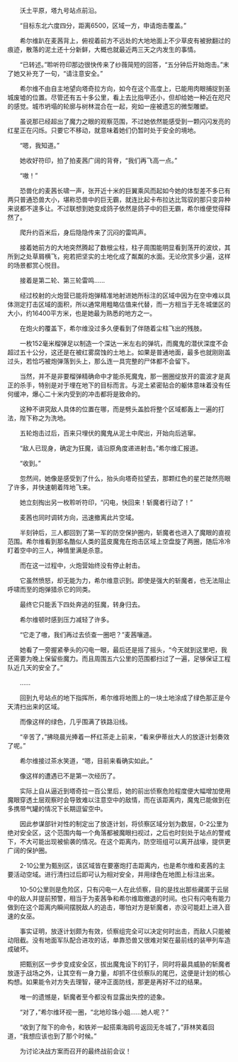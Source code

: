 　　沃土平原，塔九号站点前沿。

　　“目标东北六度四分，距离6500，区域一方，申请炮击覆盖。”

　　希尔维趴在麦茜背上，俯视着前方不远处的大地地面上不少草皮有被掀翻过的痕迹，散落的泥土还十分新鲜，大概也就最近两三天之内发生的事情。

　　“已转述。”聆听符印那边很快传来了纱薇简短的回答，“五分钟后开始炮击。”末了她又补充了一句，“请注意安全。”

　　希尔维不由自主地望向塔奇拉方向，如今在这个高度上，已能用肉眼捕捉到圣城废墟的位置。尽管还有五十多公里，看上去比指甲还小，但却给她一种近在咫尺的感觉。城市坍塌的轮廓与树林混合在一起，宛如一座被遗忘的微型雕塑。

　　虽说那已经超出了魔力之眼的观察范围，不过她依然能感受到一颗闪闪发亮的红星正在闪烁。只要它不移动，就意味着她们仍暂时处于安全的境地。

　　“嗯，我知道。”

　　她收好符印，拍了拍麦茜广阔的背脊，“我们再飞高一点。”

　　“嗷！”

　　恐兽化的麦茜长啸一声，张开近十米的巨翼乘风而起如今她的体型差不多已有两只普通恐兽大小，堪称恐兽中的巨无霸，就连比起卡布拉达比驾驭的那只变异种来说都不遑多让。不过联想到她变成鸽子依然是鸽子中的巨无霸，希尔维便觉得释然了。

　　爬升约百米后，身后隐隐传来了沉闷的雷鸣声。

　　接着她前方的大地突然腾起了数根尘柱，柱子周围能明显看到荡开的波纹，其所到之处草屑横飞，宛若把坚实的土地化成了粼粼的水面。无论欣赏多少遍，这样的场景都赏心悦目。

　　接着是第二轮、第三轮雷鸣……

　　经过校射的火炮营已能将炮弹精准地射进她所标注的区域中因为在空中难以具体测定打击区域的面积，所以通常用粗略估值来代替，而一方相当于无冬城堡区的大小，约16400平方米，也是她最为熟悉的地方之一。

　　在炮火的覆盖下，希尔维没过多久便看到了伴随着尘柱飞出的残肢。

　　一枚152毫米榴弹足以制造一个深达一米左右的弹坑，而魔鬼的潜伏深度不会超过五十公分，这还是在被红雾腐蚀的土地上。如果是普通地面，最多也就刚刚盖过头，若恰巧被炮弹落到头上，那么连一具完整的尸体都不会留下。

　　当然，并不是非要榴弹精确命中才能杀死魔鬼，那一圈圈绽放开的震波才是真正的杀手，特别是对于埋在地下的目标而言。与泥土紧密贴合的躯体意味着没有任何缓冲，爆心二十米内受到的冲击都将是致命的。

　　这种不讲究敌人具体的位置在哪，而是劈头盖脸将整个区域都轰上一遍的打法，陛下称之为洗地。

　　五轮炮击过后，百来只埋伏的魔鬼从泥土中爬出，开始向后逃窜。

　　“敌人已现身，确定为狂魔，请沿原角度递进射击。”希尔维汇报道。

　　“收到。”

　　忽然间，她像是感受到了什么，抬头向塔奇拉望去，那颗红色的星芒陡然亮眼了许多，并快速朝着阵地飞来。

　　她立刻掏出另一枚聆听符印，“闪电，快回来！斩魔者行动了！”

　　麦茜也同时调转方向，迅速撤离此片空域。

　　半刻钟后，三人都回到了第一军的防空保护圈内，斩魔者也进入了魔眼的直视范围。希尔维看到那名酷似人类的蓝皮魔鬼在炮击区域上空盘旋了两圈，随后冷冷盯着空中的三人，神情里满是杀意。

　　而在这一过程中，火炮营始终没有停止射击。

　　它虽然愤怒，却无能为力，希尔维意识到。即使是强大的斩魔者，也无法阻止呼啸而至的炮弹猎杀它的同类。

　　最终它只能丢下四处奔逃的狂魔，转身归去。

　　希尔维顿时感到压力减轻了许多。

　　“它走了嗷，我们再过去侦查一圈吧？”麦茜嚷道。

　　她看了一旁握紧拳头的闪电一眼，最后还是摇了摇头，“今天就到这里吧，我还需要为晚上保留些魔力。而且周围五六公里的范围都扫过了一遍，足够保证工程队近几天的安全了。”

　　……

　　回到九号站点的地下指挥所，希尔维将地图上的一块土地涂成了绿色那正是今天清扫出来的区域。

　　而像这样的绿色，几乎围满了铁路沿线。

　　“辛苦了，”拂晓晨光捧着一杯红茶走上前来，“看来伊蒂丝大人的放逐计划奏效了呢。”

　　希尔维接过茶水笑道，“嗯，目前来看确实如此。”

　　像这样的遭遇已不是第一次经历了。

　　实际上自从逼近到塔奇拉一百公里后，她的前出侦察危险程度便大幅增加使用魔眼穿透土层观察时会导致难以注意空中的敌情，而在该距离内，魔鬼已能做到在多携带气罐的情况下长期逗留空中。

　　因此参谋部针对性的制定出了放逐计划，将侦察区域分划为数层，0-2公里为绝对安全区，这个范围内每一个角落都被魔眼扫视过，之后也时刻处于站点的警戒下，不大可能出现被偷袭的情况。在这个距离内，防空班组可以离开战壕，提供更广阔的保护圈。

　　2-10公里为甄别区，该区域皆在要塞炮打击距离内，也是希尔维和麦茜的主要活动空域。进行清扫过后即可认为相对安全，并用绿色在地图上标注出来。

　　10-50公里则是危险区，只有闪电一人在此侦察，目的是找出那些藏匿于云层中的敌人并提前预警，相当于为麦茜争和希尔维取撤退的时间。也只有闪电有能力做到在这个距离内瞬间摆脱敌人的追击，哪怕对方是斩魔者，亦没可能赶上进入音速的女巫。

　　事实证明，放逐计划颇为有效，侦察组完全可以决定何时出击，而敌人只能被动阻截。没有地面军队配合进攻的话，单靠恐兽又很难对架在最前线的装甲列车造成破坏。

　　把甄别区一步步变成安全区，拔出魔鬼设下的钉子，同时将最具威胁的斩魔者放逐于战场之外，让其空有一身力量，却抓不住侦察队的尾巴，这便是计划的核心构想。如果能令对方失去理智，硬冲正面防线，那更是再好不过的结果。

　　唯一的遗憾是，斩魔者至今都没有显露出失控的迹象。

　　“对了，”希尔维环视一圈，“北地珍珠小姐……她人呢？”

　　“收到了陛下的命令，和铁斧一起搭乘海鸥号返回无冬城了，”菲林笑着回道，“我想应该也到了那个时候。”

　　为讨论决战方案而召开的最终战前会议！
